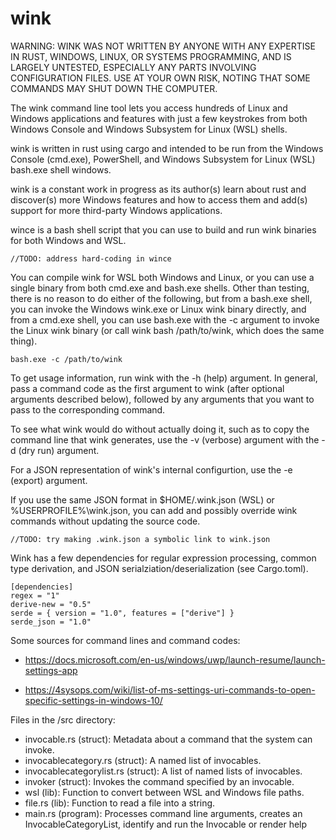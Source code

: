 # wink

WARNING: WINK WAS NOT WRITTEN BY ANYONE WITH ANY EXPERTISE IN RUST, WINDOWS, LINUX, OR SYSTEMS PROGRAMMING, AND IS LARGELY UNTESTED, ESPECIALLY ANY PARTS INVOLVING CONFIGURATION FILES. USE AT YOUR OWN RISK, NOTING THAT SOME COMMANDS MAY SHUT DOWN THE COMPUTER.

The wink command line tool lets you access hundreds of Linux and Windows applications and features with just a few keystrokes from both Windows Console and Windows Subsystem for Linux (WSL) shells.

wink is written in rust using cargo and intended to be run from the Windows Console (cmd.exe), PowerShell, and Windows Subsystem for Linux (WSL) bash.exe shell windows.

wink is a constant work in progress as its author(s) learn about rust and discover(s) more Windows features and how to access them and add(s) support for more third-party Windows applications.

wince is a bash shell script that you can use to build and run wink binaries for both Windows and WSL.

```
//TODO: address hard-coding in wince
```

You can compile wink for WSL both Windows and Linux, or you can use a single binary from both cmd.exe and bash.exe shells. Other than testing, there is no reason to do either of the following, but from a bash.exe shell, you can invoke the Windows wink.exe or Linux wink binary directly, and from a cmd.exe shell, you can use bash.exe with the -c argument to invoke the Linux wink binary (or call wink bash /path/to/wink, which does the same thing).

```
bash.exe -c /path/to/wink
```

To get usage information, run wink with the -h (help) argument. In general, pass a command code as the first argument to wink (after optional arguments described below), followed by any arguments that you want to pass to the corresponding command.

To see what wink would do without actually doing it, such as to copy the command line that wink generates, use the -v (verbose) argument with the -d (dry run) argument.

For a JSON representation of wink's internal configurtion, use the -e (export) argument.

If you use the same JSON format in $HOME/.wink.json (WSL) or %USERPROFILE%\\wink.json, you can add and possibly override wink commands without updating the source code. 

```
//TODO: try making .wink.json a symbolic link to wink.json
```

Wink has a few dependencies for regular expression processing, common type derivation, and JSON serialziation/deserialization (see Cargo.toml).

```
[dependencies]
regex = "1"
derive-new = "0.5"
serde = { version = "1.0", features = ["derive"] }
serde_json = "1.0"
```

Some sources for command lines and command codes:

* https://docs.microsoft.com/en-us/windows/uwp/launch-resume/launch-settings-app

* https://4sysops.com/wiki/list-of-ms-settings-uri-commands-to-open-specific-settings-in-windows-10/

Files in the /src directory:

- invocable.rs (struct): Metadata about a command that the system can invoke.
- invocablecategory.rs (struct): A named list of invocables.
- invocablecategorylist.rs (struct): A list of named lists of invocables.
- invoker (struct): Invokes the command specified by an invocable.
- wsl (lib): Function to convert between WSL and Windows file paths.
- file.rs (lib): Function to read a file into a string.
- main.rs (program): Processes command line arguments, creates an InvocableCategoryList, identify and run the Invocable or render help

